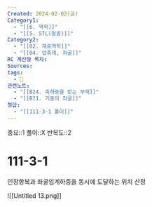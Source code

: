 ```yaml
---
Created: 2024-02-02(금)
Category1:
  - "[[6. 역학]]"
  - "[[5. STL(철골)]]"
Category2:
  - "[[02. 재료역학]]"
  - "[[04. 압축재, 좌굴]]"
RC 계산형 목차: 
Sources: 
tags:
  - 🧮
관련노트:
  - "[[B24. 축하중을 받는 부재]]"
  - "[[B71. 기둥의 좌굴]]"
정답:
  - "[[111-3-1 풀이]]"
---
```

중요::1
풀이::X
반복도::2

#  111-3-1

인장항복과 좌굴임계하중을 동시에 도달하는 위치 산정

![[Untitled 13.png]]